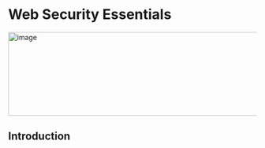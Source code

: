 # Web Security Essentials

<img width="879" height="170" alt="image" src="https://github.com/user-attachments/assets/7e039664-8147-4ffa-a391-c044dcd181d5" />

## Introduction



